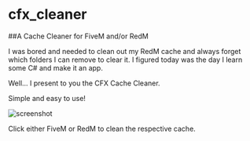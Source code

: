 # cfx_cleaner

##A Cache Cleaner for FiveM and/or RedM

I was bored and needed to clean out my RedM cache and always forget which folders I can remove to clear it.  I figured today was the day I learn some C# and make it an app.

Well... I present to you the CFX Cache Cleaner.


Simple and easy to use!

![screenshot]

[screenshot]: https://i.imgur.com/8i5oNol.png "Screenshot"

Click either FiveM or RedM to clean the respective cache.
